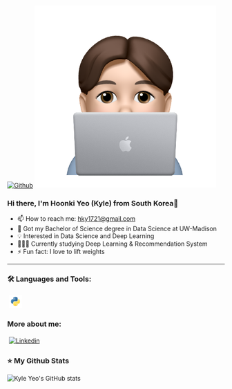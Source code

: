 
[![Github](https://img.shields.io/github/followers/hoonkiyeo?label=Follow&style=social)](https://github.com/hoonkiyeo)
![img_3.png](img_3.png)

### Hi there, I'm Hoonki Yeo (Kyle) from South Korea👋
- 📫 How to reach me: hky1721@gmail.com
- 👏 Got my Bachelor of Science degree in Data Science at UW-Madison 
- 💡 Interested in Data Science and Deep Learning
- 👨🏽‍💻 Currently studying Deep Learning & Recommendation System
- ⚡️ Fun fact: I love to lift weights
---

### 🛠️ Languages and Tools:

<img src="https://raw.githubusercontent.com/github/explore/80688e429a7d4ef2fca1e82350fe8e3517d3494d/topics/python/python.png" alt="Python" height="30" style="vertical-align:top; margin:4px">


### More about me:
[<img src="https://user-images.githubusercontent.com/69660509/174795199-0b55a224-308a-4e01-82b9-46ea6665a4ba.png" alt="Linkedin" height="45" style="vertical-align:top; margin:4px">](https://www.linkedin.com/in/hoonki-yeo-4a9225208/)
### ⭐ ️My Github Stats
![Kyle Yeo's GitHub stats](https://github-readme-stats.vercel.app/api?username=hoonkiyeo&show_icons=true&theme=tokyonight)


